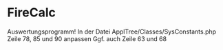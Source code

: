 # FireCalc
Auswertungsprogramm!
In der Datei ApplTree/Classes/SysConstants.php Zeile 78, 85 und 90 anpassen
Ggf. auch Zeile 63 und 68
